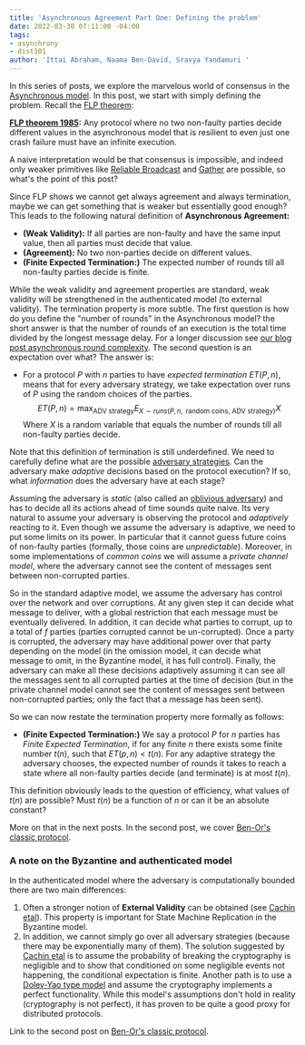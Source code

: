 ```yaml
---
title: 'Asynchronous Agreement Part One: Defining the problem'
date: 2022-03-30 07:11:00 -04:00
tags:
- asynchrony
- dist101
author: 'Ittai Abraham, Naama Ben-David, Sravya Yandamuri '
---
```


In this series of posts, we explore the marvelous world of consensus in the [Asynchronous model](https://decentralizedthoughts.github.io/2019-06-01-2019-5-31-models/). In this post, we start with simply defining the problem. Recall the  [FLP theorem](https://decentralizedthoughts.github.io/2019-12-15-asynchrony-uncommitted-lower-bound/):


**[FLP theorem 1985](https://groups.csail.mit.edu/tds/papers/Lynch/jacm85.pdf):** Any protocol where no two non-faulty parties decide different values in the asynchronous model that is resilient to even just one crash failure must have an infinite execution.

A naive interpretation would be that consensus is impossible, and indeed only weaker primitives like [Reliable Broadcast](https://decentralizedthoughts.github.io/2020-09-19-living-with-asynchrony-brachas-reliable-broadcast/) and [Gather](https://decentralizedthoughts.github.io/2021-03-26-living-with-asynchrony-the-gather-protocol/) are possible, so what's the point of this post?

Since FLP shows we cannot get always agreement and always termination, maybe we can get something that is weaker but essentially good enough? This leads to the following natural definition of **Asynchronous Agreement:**
* **(Weak Validity):** If all parties are non-faulty and have the same input value, then all parties must decide that value.
* **(Agreement):** No two non-parties decide on different values.
* **(Finite Expected Termination:)** The expected number of rounds till all non-faulty parties decide is finite.

While the weak validity and agreement properties are standard, weak validity will be strengthened in the authenticated model (to external validity). The termination property is more subtle. The first question is how do you define the "number of rounds" in the Asynchronous model? the short answer is that the number of rounds of an execution is the total time divided by the longest message delay. For a longer discussion see [our blog post asynchronous round complexity](https://decentralizedthoughts.github.io/2021-09-29-the-round-complexity-of-reliable-broadcast/). The second question is an expectation over what? The answer is:
* For a protocol $P$ with $n$ parties to have *expected termination* $ET(P,n)$, means that for every adversary strategy, we take expectation over runs of $P$ using the random choices of the parties.
$$ ET(P,n)= \max_{\text{ADV strategy}} E_{X \sim runs(P,n,\text{ random coins, ADV strategy})} X $$
Where $X$ is a random variable that equals the number of rounds till all non-faulty parties decide.

Note that this definition of termination is still underdefined. We need to carefully define what are the possible [adversary strategies](https://decentralizedthoughts.github.io/2019-06-07-modeling-the-adversary/). Can the adversary make *adaptive* decisions based on the protocol execution? If so, what *information* does the adversary have at each stage? 

Assuming the adversary is *static* (also called an [oblivious adversary](https://www.math.ias.edu/~avi/PUBLICATIONS/MYPAPERS/BORODIN/paper.pdf)) and has to decide all its actions ahead of time sounds quite naive. Its very natural to assume your adversary is observing the protocol and *adaptively* reacting to it. Even though we assume the adversary is adaptive, we need to put some limits on its power. In particular that it cannot guess future coins of non-faulty parties (formally, those coins are *unpredictable*). Moreover, in some implementations of *common coins* we will assume a *private channel model*, where the adversary cannot see the content of messages sent between non-corrupted parties.

So in the standard adaptive model, we assume the adversary has control over the network and over corruptions. At any given step it can decide what message to deliver, with a global restriction that each message must be eventually delivered. In addition, it can decide what parties to corrupt, up to a total of $f$ parties (parties corrupted cannot be un-corrupted). Once a party is corrupted, the adversary may have additional power over that party depending on the model (in the omission model, it can decide what message to omit, in the Byzantine model, it has full control). Finally, the adversary can make all these decisions adaptively assuming it can see all the messages sent to all corrupted parties at the time of decision (but in the private channel model cannot see the content of messages sent between non-corrupted parties; only the fact that a message has been sent).

So we can now restate the termination property more formally as follows:
* **(Finite Expected Termination:)** We say a protocol $P$ for $n$ parties has *Finite Expected Termination*, if for any finite $n$ there exists some finite number $t(n)$, such that $ET(p,n)<t(n)$. For any adaptive strategy the adversary chooses, the expected number of rounds it takes to reach a state where all non-faulty parties decide (and terminate) is at most $t(n)$.

This definition obviously leads to the question of efficiency, what values of $t(n)$ are possible? Must $t(n)$ be a function of $n$ or can it be an absolute constant? 

More on that in the next posts. In the second post, we cover [Ben-Or's classic protocol](...).

### A note on the Byzantine and authenticated model
In the authenticated model where the adversary is computationally bounded there are two main differences:
1. Often a stronger notion of **External Validity** can be obtained (see [Cachin etal](https://www.iacr.org/archive/crypto2001/21390524.pdf)). This property is important for State Machine Replication in the Byzantine model.
2. In addition, we cannot simply go over all adversary strategies (because there may be exponentially many of them). The solution suggested by [Cachin etal](https://www.iacr.org/archive/crypto2001/21390524.pdf) is to assume the probability of breaking the cryptography is negligible and to show that conditioned on some negligible events not happening, the conditional expectation is finite. Another path is to use a [Dolev-Yao type model](https://cseweb.ucsd.edu/classes/sp05/cse208/lec-dolevyao.html) and assume the cryptography implements a perfect functionality. While this model's assumptions don't hold in reality (cryptography is not perfect), it has proven to be quite a good proxy for distributed protocols.



Link to the second post on [Ben-Or's classic protocol](...).
